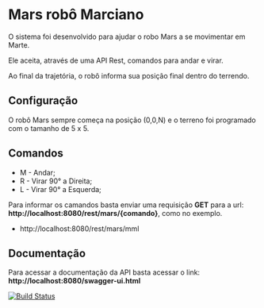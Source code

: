 # Mars robô Marciano

O sistema foi desenvolvido para ajudar o robo Mars a se movimentar em Marte.

Ele aceita, através de uma API Rest, comandos para andar e virar.

Ao final da trajetória, o robô informa sua posição final dentro do terrendo.

## Configuração

O robô Mars sempre começa na posição (0,0,N) e o terreno foi programado com o tamanho de 5 x 5.

## Comandos
- M - Andar;
- R - Virar 90° a Direita;
- L - Virar 90° a Esquerda;

Para informar os camandos basta enviar uma requisição **GET** para a url: **http://localhost:8080/rest/mars/{comando}**, como no exemplo.

- http://localhost:8080/rest/mars/mml

## Documentação

Para acessar a documentação da API basta acessar o link: **http://localhost:8080/swagger-ui.html**

[![Build Status](https://travis-ci.org/aosleonardo/provaNasa.svg?branch=master)](https://travis-ci.org/aosleonardo/provaNasa)
